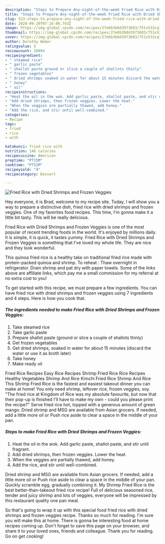 ```yaml
---
description: "Steps to Prepare Any-night-of-the-week Fried Rice with Dried Shrimps and Frozen Veggies"
title: "Steps to Prepare Any-night-of-the-week Fried Rice with Dried Shrimps and Frozen Veggies"
slug: 523-steps-to-prepare-any-night-of-the-week-fried-rice-with-dried-shrimps-and-frozen-veggies
date: 2020-09-20T07:16:06.743Z
image: https://img-global.cpcdn.com/recipes/27e6b3b8d3973603/751x532cq70/fried-rice-with-dried-shrimps-and-frozen-veggies-recipe-main-photo.jpg
thumbnail: https://img-global.cpcdn.com/recipes/27e6b3b8d3973603/751x532cq70/fried-rice-with-dried-shrimps-and-frozen-veggies-recipe-main-photo.jpg
cover: https://img-global.cpcdn.com/recipes/27e6b3b8d3973603/751x532cq70/fried-rice-with-dried-shrimps-and-frozen-veggies-recipe-main-photo.jpg
author: Dorothy Weber
ratingvalue: 5
reviewcount: 28094
recipeingredient:
- " steamed rice"
- " garlic paste"
- " shallot paste ground or slice a couple of shallots thinly"
- " frozen vegetables"
- " dried shrimps soaked in water for about 15 minutes discard the water or use it as broth later"
- " honey"
- " oil"
recipeinstructions:
- "Heat the oil in the wok. Add garlic paste, shallot paste, and stir until fragrant."
- "Add dried shrimps, then frozen veggies. Lower the heat."
- "When the veggies are partially thawed, add honey."
- "Add the rice, and stir until well-combined."
categories:
- Recipe
tags:
- fried
- rice
- with

katakunci: fried rice with 
nutrition: 146 calories
recipecuisine: American
preptime: "PT15M"
cooktime: "PT52M"
recipeyield: "4"
recipecategory: Dessert

---
```



![Fried Rice with Dried Shrimps and Frozen Veggies](https://img-global.cpcdn.com/recipes/27e6b3b8d3973603/751x532cq70/fried-rice-with-dried-shrimps-and-frozen-veggies-recipe-main-photo.jpg)

Hey everyone, it is Brad, welcome to my recipe site. Today, I will show you a way to prepare a distinctive dish, fried rice with dried shrimps and frozen veggies. One of my favorites food recipes. This time, I'm gonna make it a little bit tasty. This will be really delicious.

Fried Rice with Dried Shrimps and Frozen Veggies is one of the most popular of recent trending foods in the world. It's enjoyed by millions daily. It is simple, it is quick, it tastes yummy. Fried Rice with Dried Shrimps and Frozen Veggies is something that I've loved my whole life. They are nice and they look wonderful.

This quinoa fried rice is a healthy take on traditional fried rice made with protein-packed quinoa and shrimp. To reheat : Thaw overnight in refrigerator. Drain shrimp and pat dry with paper towels. Some of the links above are affiliate links, which pay me a small commission for my referral at no extra cost to you!


To get started with this recipe, we must prepare a few ingredients. You can have fried rice with dried shrimps and frozen veggies using 7 ingredients and 4 steps. Here is how you cook that.

<!--inarticleads1-->

##### The ingredients needed to make Fried Rice with Dried Shrimps and Frozen Veggies:

1. Take  steamed rice
1. Take  garlic paste
1. Prepare  shallot paste (ground or slice a couple of shallots thinly)
1. Get  frozen vegetables
1. Get  dried shrimps, soaked in water for about 15 minutes (discard the water or use it as broth later)
1. Take  honey
1. Make ready  oil


Fried Rice Recipes Easy Rice Recipes Shrimp Fried Rice Rice Recipes Healthy Vegetables Shrimp And Rice Kimchi Fried Rice Shrimp And Rice This Shrimp Fried Rice is the fastest and easiest takeout dinner you can make at home! You only need shrimp, leftover rice, frozen veggies, soy. &#34;The fried rice at Kingdom of Rice was my absolute favourite, but now that their pop-up is finished I&#39;ll have to make my own - could you please print the recipe?&#34; Serve fried rice hot, topped with a generous amount of green mango. Dried shrimp and MSG are available from Asian grocers. If needed, add a little more oil or Push rice aside to clear a space in the middle of your pan. 

<!--inarticleads2-->

##### Steps to make Fried Rice with Dried Shrimps and Frozen Veggies:

1. Heat the oil in the wok. Add garlic paste, shallot paste, and stir until fragrant.
1. Add dried shrimps, then frozen veggies. Lower the heat.
1. When the veggies are partially thawed, add honey.
1. Add the rice, and stir until well-combined.


Dried shrimp and MSG are available from Asian grocers. If needed, add a little more oil or Push rice aside to clear a space in the middle of your pan. Quickly scramble egg, gradually combining it. My Shrimp Fried Rice is the best better-than-takeout fried rice recipe! Full of delicious seasoned rice, tender and juicy shrimp and lots of veggies, everyone will be impressed by this restaurant quality one pan meal. 

So that's going to wrap it up with this special food fried rice with dried shrimps and frozen veggies recipe. Thanks so much for reading. I'm sure you will make this at home. There is gonna be interesting food at home recipes coming up. Don't forget to save this page on your browser, and share it to your loved ones, friends and colleague. Thank you for reading. Go on get cooking!
